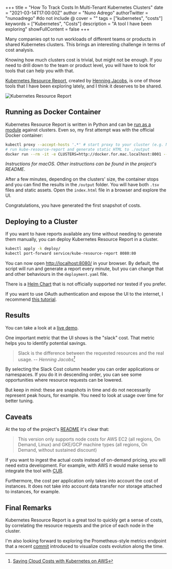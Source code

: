+++
title = "How To Track Costs In Multi-Tenant Kubernetes Clusters"
date = "2021-03-14T17:00:00Z"
author = "Nuno Adrego"
authorTwitter = "nunoadrego" #do not include @
cover = ""
tags = ["kubernetes", "costs"]
keywords = ["Kubernetes", "Costs"]
description = "A tool I have been exploring"
showFullContent = false
+++

Many companies opt to run workloads of different teams or products in shared Kubernetes clusters. This brings an interesting challenge in terms of cost analysis.

Knowing how much clusters cost is trivial, but might not be enough. If you need to drill down to the team or product level, you will have to look for tools that can help you with that.

[Kubernetes Resource Report](https://codeberg.org/hjacobs/kube-resource-report), created by [Henning Jacobs](https://srcco.de/), is one of those tools that I have been exploring lately, and I think it deserves to be shared.

![Kubernetes Resource Report](/static_en/kubernetes-resource-report.png)

## Running as Docker Container

Kubernetes Resource Report is written in Python and can be [run as a module](https://codeberg.org/hjacobs/kube-resource-report#usage) against clusters. Even so, my first attempt was with the official Docker container:

```bash
kubectl proxy --accept-hosts '.*' # start proxy to your cluster (e.g. Minikube)
# run kube-resource-report and generate static HTML to ./output
docker run --rm -it -e CLUSTERS=http://docker.for.mac.localhost:8001 --user=$(id -u) -v $(pwd)/output:/output hjacobs/kube-resource-report:21.2.1 /output
```

*Instructions for macOS. Other instructions can be found in the project's README.*

After a few minutes, depending on the clusters' size, the container stops and you can find the results in the `/output` folder. You will have both `.tsv` files and static assets. Open the `index.html` file in a browser and explore the UI.

Congratulations, you have generated the first snapshot of costs.

## Deploying to a Cluster

If you want to have reports available any time without needing to generate them manually, you can deploy Kubernetes Resource Report in a cluster.

```bash
kubectl apply -k deploy/
kubectl port-forward service/kube-resource-report 8080:80
```

You can now open [http://localhost:8080/](http://localhost:8080/) in your browser. By default, the script will run and generate a report every minute, but you can change that and other behaviours in the `deployment.yaml` file.

There is a [Helm Chart](https://codeberg.org/hjacobs/kube-resource-report#deploy-using-helm-chart) that is not officially supported nor tested if you prefer.

If you want to use OAuth authentication and expose the UI to the internet, I recommend [this tutorial](https://kubernetes.github.io/ingress-nginx/examples/auth/oauth-external-auth/).

## Results

You can take a look at a [live demo](https://kube-resource-report.demo.j-serv.de/).

One important metric that the UI shows is the "slack" cost. That metric helps you to identify potential savings.

> Slack is the difference between the requested resources and the real usage.
> -- <cite>Henning Jacobs[^1]</cite>

[^1]: [Saving Cloud Costs with Kubernetes on AWS](https://srcco.de/posts/saving-cloud-costs-kubernetes-aws.html)

By selecting the Slack Cost column header you can order applications or namespaces. If you do it in descending order, you can see some opportunities where resource requests can be lowered.

But keep in mind: these are snapshots in time and do not necessarily represent peak hours, for example. You need to look at usage over time for better tuning.

## Caveats

At the top of the project's [README](https://codeberg.org/hjacobs/kube-resource-report) it's clear that:

> This version only supports node costs for AWS EC2 (all regions, On Demand, Linux) and GKE/GCP machine types (all regions, On Demand, without sustained discount)

If you want to ingest the actual costs instead of on-demand pricing, you will need extra development. For example, with AWS it would make sense to integrate the tool with [CUR](https://aws.amazon.com/aws-cost-management/aws-cost-and-usage-reporting/).

Furthermore, the cost per application only takes into account the cost of instances. It does not take into account data transfer nor storage attached to instances, for example.

## Final Remarks

Kubernetes Resource Report is a great tool to quickly get a sense of costs, by correlating the resource requests and the price of each node in the cluster.

I'm also looking forward to exploring the Prometheus-style metrics endpoint that a recent [commit](https://codeberg.org/hjacobs/kube-resource-report/commit/3acab0616de9537dc06d19dd35bd446742655bfd) introduced to visualize costs evolution along the time.
